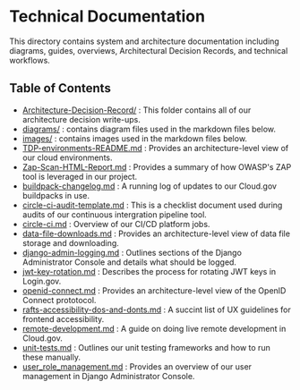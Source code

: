 # Technical Documentation 

This directory contains system and architecture documentation including diagrams, guides, overviews, Architectural Decision Records, and technical workflows.

## Table of Contents 

- [Architecture-Decision-Record/](./Architecture-Decision-Record) : This folder contains all of our architecture decision write-ups.
- [diagrams/](./diagrams) : contains diagram files used in the markdown files below.
- [images/](./images) : contains images used in the markdown files below.
- [TDP-environments-README.md](./TDP-environments-README.md) : Provides an architecture-level view of our cloud environments.
- [Zap-Scan-HTML-Report.md](./Zap-Scan-HTML-Report.md) : Provides a summary of how OWASP's ZAP tool is leveraged in our project.
- [buildpack-changelog.md](./buildpack-changelog.md) : A running log of updates to our Cloud.gov buildpacks in use.
- [circle-ci-audit-template.md](./circle-ci-audit-template.md) : This is a checklist document used during audits of our continuous intergration pipeline tool.
- [circle-ci.md](./circle-ci.md) : Overview of our CI/CD platform jobs.
- [data-file-downloads.md](./data-file-downloads.md) : Provides an architecture-level view of data file storage and downloading.
- [django-admin-logging.md](./django-admin-logging.md) : Outlines sections of the Django Administrator Console and details what should be logged.
- [jwt-key-rotation.md](./jwt-key-rotation.md) : Describes the process for rotating JWT keys in Login.gov.
- [openid-connect.md](./openid-connect.md) : Provides an architecture-level view of the OpenID Connect prototocol.
- [rafts-accessibility-dos-and-donts.md](./rafts-accessibility-dos-and-donts.md) : A succint list of UX guidelines for frontend accessibility.
- [remote-development.md](./remote-development.md) : A guide on doing live remote development in Cloud.gov.
- [unit-tests.md](./unit-tests.md) : Outlines our unit testing frameworks and how to run these manually.
- [user_role_management.md](./user_role_management.md) : Provides an overview of our user management in Django Administrator Console.
